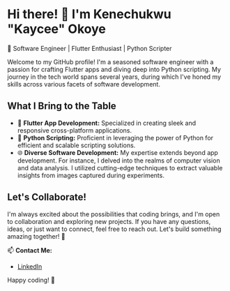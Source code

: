 # Hi there! 👋 I'm Kenechukwu "Kaycee" Okoye

🚀 Software Engineer | Flutter Enthusiast | Python Scripter

Welcome to my GitHub profile! I'm a seasoned software engineer with a passion for crafting Flutter apps and diving deep into Python scripting. My journey in the tech world spans several years, during which I've honed my skills across various facets of software development.

## What I Bring to the Table

- 📱 **Flutter App Development:** Specialized in creating sleek and responsive cross-platform applications.
- 🐍 **Python Scripting:** Proficient in leveraging the power of Python for efficient and scalable scripting solutions.
- 🌐 **Diverse Software Development:** My expertise extends beyond app development. For instance, I delved into the realms of computer vision and data analysis. I utilized cutting-edge techniques to extract valuable insights from images captured during experiments.

## Let's Collaborate!

I'm always excited about the possibilities that coding brings, and I'm open to collaboration and exploring new projects. If you have any questions, ideas, or just want to connect, feel free to reach out. Let's build something amazing together! 🌟

📫 **Contact Me:**
- [LinkedIn](https://www.linkedin.com/in/kenechukwu-okoye/)

Happy coding! 🚀

